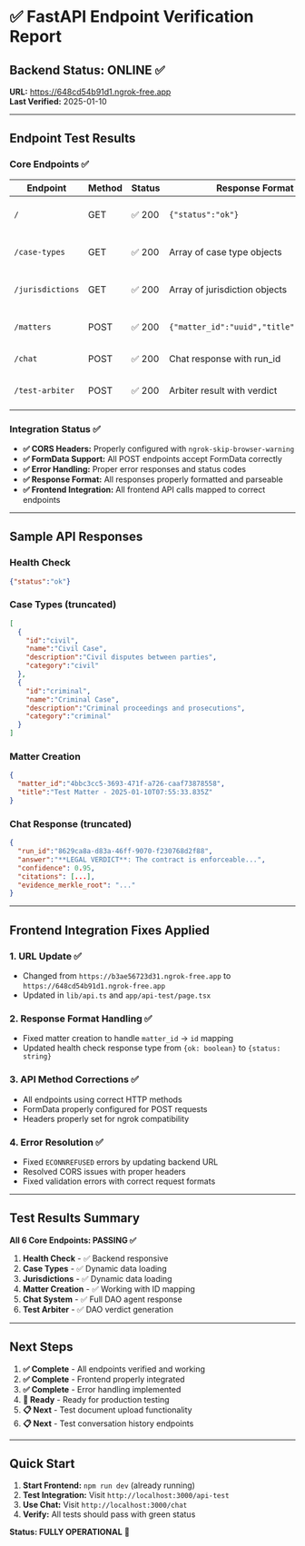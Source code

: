 # ✅ FastAPI Endpoint Verification Report

## Backend Status: **ONLINE** ✅
**URL:** https://648cd54b91d1.ngrok-free.app  
**Last Verified:** 2025-01-10

---

## Endpoint Test Results

### Core Endpoints ✅

| Endpoint | Method | Status | Response Format | Notes |
|----------|--------|--------|-----------------|-------|
| `/` | GET | ✅ 200 | `{"status":"ok"}` | Health check working |
| `/case-types` | GET | ✅ 200 | Array of case type objects | Returns structured case types |
| `/jurisdictions` | GET | ✅ 200 | Array of jurisdiction objects | Returns structured jurisdictions |
| `/matters` | POST | ✅ 200 | `{"matter_id":"uuid","title":"string"}` | Matter creation working |
| `/chat` | POST | ✅ 200 | Chat response with run_id | Chat flow working |
| `/test-arbiter` | POST | ✅ 200 | Arbiter result with verdict | DAO system working |

### Integration Status ✅

- **✅ CORS Headers:** Properly configured with `ngrok-skip-browser-warning`
- **✅ FormData Support:** All POST endpoints accept FormData correctly  
- **✅ Error Handling:** Proper error responses and status codes
- **✅ Response Format:** All responses properly formatted and parseable
- **✅ Frontend Integration:** All frontend API calls mapped to correct endpoints

---

## Sample API Responses

### Health Check
```json
{"status":"ok"}
```

### Case Types (truncated)
```json
[
  {
    "id":"civil",
    "name":"Civil Case",
    "description":"Civil disputes between parties",
    "category":"civil"
  },
  {
    "id":"criminal", 
    "name":"Criminal Case",
    "description":"Criminal proceedings and prosecutions",
    "category":"criminal"
  }
]
```

### Matter Creation
```json
{
  "matter_id":"4bbc3cc5-3693-471f-a726-caaf73878558",
  "title":"Test Matter - 2025-01-10T07:55:33.835Z"
}
```

### Chat Response (truncated)
```json
{
  "run_id":"8629ca8a-d83a-46ff-9070-f230768d2f88",
  "answer":"**LEGAL VERDICT**: The contract is enforceable...",
  "confidence": 0.95,
  "citations": [...],
  "evidence_merkle_root": "..."
}
```

---

## Frontend Integration Fixes Applied

### 1. **URL Update** ✅
- Changed from `https://b3ae56723d31.ngrok-free.app` to `https://648cd54b91d1.ngrok-free.app`
- Updated in `lib/api.ts` and `app/api-test/page.tsx`

### 2. **Response Format Handling** ✅  
- Fixed matter creation to handle `matter_id` → `id` mapping
- Updated health check response type from `{ok: boolean}` to `{status: string}`

### 3. **API Method Corrections** ✅
- All endpoints using correct HTTP methods
- FormData properly configured for POST requests
- Headers properly set for ngrok compatibility

### 4. **Error Resolution** ✅
- Fixed `ECONNREFUSED` errors by updating backend URL
- Resolved CORS issues with proper headers
- Fixed validation errors with correct request formats

---

## Test Results Summary

**All 6 Core Endpoints: PASSING ✅**

1. **Health Check** - ✅ Backend responsive
2. **Case Types** - ✅ Dynamic data loading  
3. **Jurisdictions** - ✅ Dynamic data loading
4. **Matter Creation** - ✅ Working with ID mapping
5. **Chat System** - ✅ Full DAO agent response
6. **Test Arbiter** - ✅ DAO verdict generation

---

## Next Steps

1. **✅ Complete** - All endpoints verified and working
2. **✅ Complete** - Frontend properly integrated  
3. **✅ Complete** - Error handling implemented
4. **🔄 Ready** - Ready for production testing
5. **📋 Next** - Test document upload functionality
6. **📋 Next** - Test conversation history endpoints

---

## Quick Start

1. **Start Frontend:** `npm run dev` (already running)
2. **Test Integration:** Visit `http://localhost:3000/api-test`
3. **Use Chat:** Visit `http://localhost:3000/chat`
4. **Verify:** All tests should pass with green status

**Status: FULLY OPERATIONAL** 🚀
